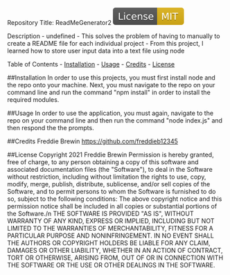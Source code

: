 Repository Title: ReadMeGenerator2                    ![alt text](images/MIT.svg)

Description
    - undefined 
    - This solves the problem of having to manually to create a README file for each individual project 
    - From this project, I learned how to store user input data into a text file using node 

Table of Contents
    - [Installation](#installation)
    - [Usage](#usage)
    - [Credits](#credits)
    - [License](#license)

##Installation
In order to use this projects, you must first install node and the repo onto your machine. Next, you must navigate to the repo on your command line and run the command "npm install" in order to install the required modules.

##Usage
In order to use the application, you must again, navigate to the repo on your command line and then run the command "node index.js" and then respond the the prompts.

##Credits
Freddie Brewin https://github.com/freddieb12345

##License
Copyright 2021 Freddie Brewin 
Permission is hereby granted, free of charge, to any person obtaining a copy of this software and associated documentation files (the "Software"), to deal in the Software without restriction, including without limitation the rights to use, copy, modify, merge, publish, distribute, sublicense, and/or sell copies of the Software, and to permit persons to whom the Software is furnished to do so, subject to the following conditions:
 The above copyright notice and this permission notice shall be included in all copies or substantial portions of the Software./n THE SOFTWARE IS PROVIDED "AS IS", WITHOUT WARRANTY OF ANY KIND, EXPRESS OR IMPLIED, INCLUDING BUT NOT LIMITED TO THE WARRANTIES OF MERCHANTABILITY, FITNESS FOR A PARTICULAR PURPOSE AND NONINFRINGEMENT. IN NO EVENT SHALL THE AUTHORS OR COPYRIGHT HOLDERS BE LIABLE FOR ANY CLAIM, DAMAGES OR OTHER LIABILITY, WHETHER IN AN ACTION OF CONTRACT, TORT OR OTHERWISE, ARISING FROM, OUT OF OR IN CONNECTION WITH THE SOFTWARE OR THE USE OR OTHER DEALINGS IN THE SOFTWARE.

